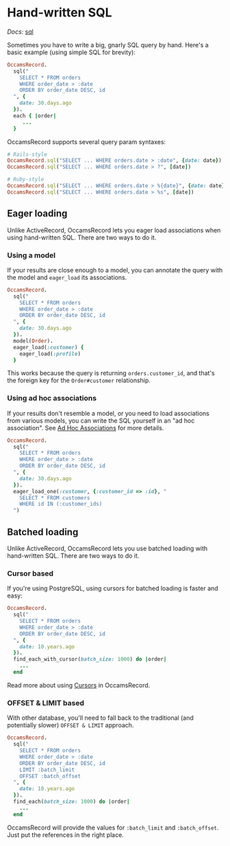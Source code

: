 # Hand-written SQL

*Docs:* [sql](https://www.rubydoc.info/gems/occams-record/OccamsRecord%2Esql)

Sometimes you have to write a big, gnarly SQL query by hand. Here's a basic example (using simple SQL for brevity):

```ruby
OccamsRecord.
  sql("
    SELECT * FROM orders
    WHERE order_date > :date
    ORDER BY order_date DESC, id
  ", {
    date: 30.days.ago
  }).
  each { |order|
     ...
  }
```

OccamsRecord supports several query param syntaxes:

```ruby
# Rails-style
OccamsRecord.sql("SELECT ... WHERE orders.date > :date", {date: date})
OccamsRecord.sql("SELECT ... WHERE orders.date > ?", [date])

# Ruby-style
OccamsRecord.sql("SELECT ... WHERE orders.date > %{date}", {date: date})
OccamsRecord.sql("SELECT ... WHERE orders.date > %s", [date])
```

## Eager loading

Unlike ActiveRecord, OccamsRecord lets you eager load associations when using hand-written SQL. There are two ways to do it.

### Using a model

If your results are close enough to a model, you can annotate the query with the model and `eager_load` its associations.

```ruby
OccamsRecord.
  sql("
    SELECT * FROM orders
    WHERE order_date > :date
    ORDER BY order_date DESC, id
  ", {
    date: 30.days.ago
  }).
  model(Order).
  eager_load(:customer) {
    eager_load(:profile)
  }
```

This works because the query is returning `orders.customer_id`, and that's the foreign key for the `Order#customer` relationship.

### Using ad hoc associations

If your results don't resemble a model, or you need to load associations from various models, you can write the SQL yourself in an "ad hoc association". See [Ad Hoc Associations](./ad-hoc-associations.md) for more details.

```ruby
OccamsRecord.
  sql("
    SELECT * FROM orders
    WHERE order_date > :date
    ORDER BY order_date DESC, id
  ", {
    date: 30.days.ago
  }).
  eager_load_one(:customer, {:customer_id => :id}, "
    SELECT * FROM customers
    WHERE id IN (:customer_ids)
  ")
```

## Batched loading

Unlike ActiveRecord, OccamsRecord lets you use batched loading with hand-written SQL. There are two ways to do it.

### Cursor based

If you're using PostgreSQL, using cursors for batched loading is faster and easy:

```ruby
OccamsRecord.
  sql("
    SELECT * FROM orders
    WHERE order_date > :date
    ORDER BY order_date DESC, id
  ", {
    date: 10.years.ago
  }).
  find_each_with_cursor(batch_size: 1000) do |order|
    ...
  end
```

Read more about using [Cursors](./cursors.md) in OccamsRecord.

### OFFSET & LIMIT based

With other database, you'll need to fall back to the traditional (and potentially slower) `OFFSET & LIMIT` approach.

```ruby
OccamsRecord.
  sql("
    SELECT * FROM orders
    WHERE order_date > :date
    ORDER BY order_date DESC, id
    LIMIT :batch_limit
    OFFSET :batch_offset
  ", {
    date: 10.years.ago
  }).
  find_each(batch_size: 1000) do |order|
    ...
  end
```

OccamsRecord will provide the values for `:batch_limit` and `:batch_offset`. Just put the references in the right place.
